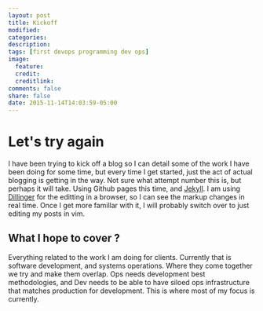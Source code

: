```yaml
---
layout: post
title: Kickoff
modified:
categories: 
description:
tags: [first devops programming dev ops]
image:
  feature:
  credit:
  creditlink:
comments: false
share: false
date: 2015-11-14T14:03:59-05:00
---
```


# Let's try again
I have been trying to kick off a blog so I can detail some of the work I have been doing for some time, but every time I get started, just the act of actual blogging is getting in the way.  Not sure what attempt number this is, but perhaps it will take.  Using Github pages this time, and [Jekyll](https://jekyllrb.com/).  I am using [Dillinger](dillinger.io) for the editting in a browser, so I can see the markup changes in real time.  Once I get more famillar with it, I will probably switch over to just editing my posts in vim.

## What I hope to cover ?
Everything related to the work I am doing for clients.  Currently that is software development, and systems operations.  Where they come together we try and make them overlap.  Ops needs development best methodologies, and Dev needs to be able to have siloed ops infrastructure that matches production for development.  This is where most of my focus is currently.  
